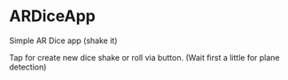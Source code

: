 # ARDiceApp
Simple AR Dice app (shake it)

Tap for create new dice shake or roll via button.
(Wait first a little for plane detection)

